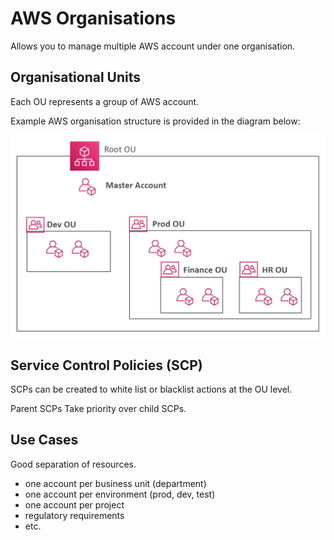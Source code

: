 # AWS Organisations

Allows you to manage multiple AWS account under one organisation.

## Organisational Units

Each OU represents a group of AWS account.

Example AWS organisation structure is provided in the diagram below:

![](./../../img/organisation_structure.png)

## Service Control Policies (SCP)

SCPs can be created to white list or blacklist actions at the OU level.

Parent SCPs Take priority over child SCPs.

## Use Cases

Good separation of resources.

- one account per business unit (department)
- one account per environment (prod, dev, test)
- one account per project
- regulatory requirements
- etc.
